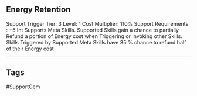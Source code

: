 ## Energy Retention
Support
Trigger
Tier: 3
Level: 1
Cost Multiplier: 110%
Support Requirements : +5 Int
Supports Meta Skills. Supported Skills gain a chance to partially Refund a portion of Energy cost when Triggering or Invoking other Skills.
Skills Triggered by Supported Meta Skills have 35 % chance to refund half of their Energy cost

---
## Tags
#SupportGem
